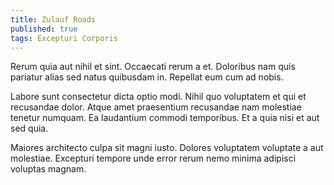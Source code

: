 ```yaml
---
title: Zulauf Roads
published: true
tags: Excepturi Corporis
---
```


Rerum quia aut nihil et sint. Occaecati rerum a et. Doloribus nam quis pariatur alias sed natus quibusdam in. Repellat eum cum ad nobis.

Labore sunt consectetur dicta optio modi. Nihil quo voluptatem et qui et recusandae dolor. Atque amet praesentium recusandae nam molestiae tenetur numquam. Ea laudantium commodi temporibus. Et a quia nisi et aut sed quia.

Maiores architecto culpa sit magni iusto. Dolores voluptatem voluptate a aut molestiae. Excepturi tempore unde error rerum nemo minima adipisci voluptas magnam.